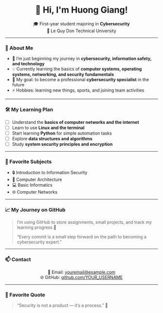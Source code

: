<h1 align="center">👋 Hi, I'm Huong Giang!</h1>

<p align="center">
  🎓 First-year student majoring in <b>Cybersecurity</b> <br>
  🏫 Le Quy Don Technical University
</p>

---

### 🧩 About Me
- 🔰 I’m just beginning my journey in **cybersecurity, information safety, and technology**  
- 💡 Currently learning the basics of **computer systems, operating systems, networking, and security fundamentals**  
- 🎯 My goal: to become a professional **cybersecurity specialist** in the future  
- ⚡ Hobbies: learning new things, sports, and joining team activities

---

### 🛠️ My Learning Plan
- [ ] Understand the **basics of computer networks and the internet**  
- [ ] Learn to use **Linux and the terminal**  
- [ ] Start learning **Python** for simple automation tasks  
- [ ] Explore **data structures and algorithms**  
- [ ] Study **system security principles and encryption**

---

### 📘 Favorite Subjects
- 🔒 Introduction to Information Security  
- 🧠 Computer Architecture  
- 💻 Basic Informatics  
- 🌐 Computer Networks

---

### 📈 My Journey on GitHub
> I’m using GitHub to store assignments, small projects, and track my learning progress 🚀  
> 
> “Every commit is a small step forward on the path to becoming a cybersecurity expert.”

---

### 📫 Contact
<p align="center">
  📧 Email: <a href="mailto:youremail@example.com">youremail@example.com</a> <br>
  🌐 GitHub: <a href="https://github.com/YOUR_USERNAME">github.com/YOUR_USERNAME</a>
</p>

---

### 💬 Favorite Quote
> “Security is not a product — it’s a process.” 🔐

